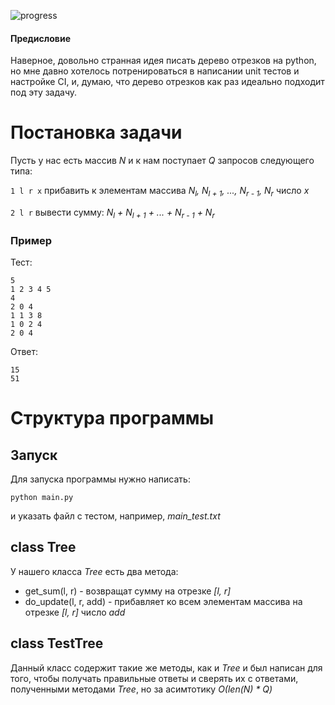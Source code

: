 ![progress][0]
#### Предисловие
Наверное, довольно странная идея писать дерево отрезков на python, но мне давно хотелось потренироваться в написании unit тестов и настройке CI, и, думаю, что дерево отрезков как раз идеально подходит под эту задачу.

# Постановка задачи

Пусть у нас есть массив *N* и к нам поступает *Q* запросов следующего типа:

`1 l r x` прибавить к элементам массива *N<sub>l</sub>, N<sub>l + 1</sub>, ..., N<sub>r - 1</sub>, N<sub>r</sub>* число *x*

`2 l r` вывести сумму: *N<sub>l</sub> + N<sub>l + 1</sub> + ... + N<sub>r - 1</sub> + N<sub>r</sub>*

### Пример
Тест:
```
5
1 2 3 4 5
4
2 0 4
1 1 3 8
1 0 2 4
2 0 4
```
Ответ:
```
15
51
```

# Структура программы
## Запуск
Для запуска программы нужно написать:
```
python main.py
```
и указать файл с тестом, например, *main_test.txt*
## class Tree
У нашего класса *Tree* есть два метода:
- get_sum(l, r) - возвращат сумму на отрезке *[l, r]*
- do_update(l, r, add) - прибавляет ко всем элементам массива на отрезке *[l, r]* число *add*
## class TestTree
Данный класс содержит такие же методы, как и *Tree* и был написан для того, чтобы получать правильные ответы и сверять их с ответами, полученными методами *Tree*, но за асимтотику *О(len(N) * Q)*

[0]:https://progress-bar.dev/45/
